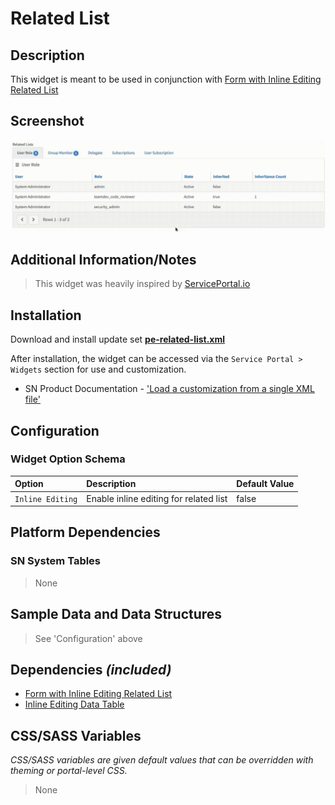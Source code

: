# Related List

## Description
This widget is meant to be used in conjunction with [Form with Inline Editing Related List](../pe-form-with-related-list/)


## Screenshot

![Related List](../images/pe-related-list.gif)

## Additional Information/Notes

> This widget was heavily inspired by [ServicePortal.io](https://serviceportal.io/downloads/related-list-widget/)


## Installation

Download and install update set **[pe-related-list.xml](../raw/master/pe-related-list/pe-related-list.xml)**

After installation, the widget can be accessed via the `Service Portal > Widgets` section for use and customization.

* SN Product Documentation - ['Load a customization from a single XML file'](https://docs.servicenow.com/bundle/kingston-application-development/page/build/system-update-sets/task/t_SaveAnUpdateSetAsAnXMLFile.html)

## Configuration

### Widget Option Schema

| Option | Description | Default Value |
| :--- | :--- | :--- |
| `Inline Editing` | Enable inline editing for related list   | false |

## Platform Dependencies

### SN System Tables

> None

## Sample Data and Data Structures

> See 'Configuration' above

## Dependencies _(included)_

* [Form with Inline Editing Related List ](../pe-form-with-related-list)
* [Inline Editing Data Table](../pe-inline-editing-data-table)

## CSS/SASS Variables

_CSS/SASS variables are given default values that can be overridden with theming or portal-level CSS._

> None